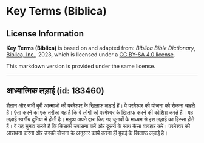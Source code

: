 # Key Terms (Biblica)

## License Information

**Key Terms (Biblica)** is based on and adapted from: _Biblica Bible Dictionary_, [Biblica, Inc.](https://www.biblica.com/), 2023, which is licensed under a [CC BY-SA 4.0 license](https://creativecommons.org/licenses/by-sa/4.0/legalcode.en).

This markdown version is provided under the same license.



--------------------------------

## आध्यात्मिक लड़ाई (id: 183460)

शैतान और सभी बुरी आत्माओं की परमेश्वर के खिलाफ लड़ाई हैं। वे परमेश्वर की योजना को रोकना चाहते हैं। ऐसा करने का एक तरीका यह है कि वे लोगों को परमेश्वर के खिलाफ करने की कोशिश करते हैं। यह लड़ाई स्वर्गीय दुनिया में होती है। मनुष्य अपने द्वारा किए गए चुनावों के माध्यम से इस लड़ाई का हिस्सा होते हैं। वे यह चुनाव करते हैं कि किसकी उपासना करें और दूसरों के साथ कैसा व्यवहार करें। परमेश्वर की आराधना करना और उनकी योजना के अनुसार कार्य करना ही बुराई के खिलाफ लड़ाई है।


